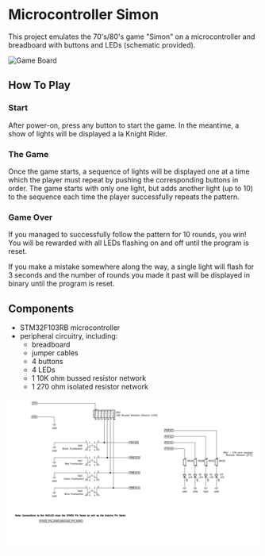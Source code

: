 # Microcontroller Simon

This project emulates the 70's/80's game "Simon" on a microcontroller and breadboard with buttons and LEDs (schematic provided).

![Game Board](res/game_board.jpg)


## How To Play

### Start

After power-on, press any button to start the game. In the meantime, a show of lights will be displayed a la Knight Rider.

### The Game

Once the game starts, a sequence of lights will be displayed one at a time which the player must repeat by pushing the corresponding buttons in order. The game starts with only one light, but adds another light (up to 10) to the sequence each time the player successfully repeats the pattern.

### Game Over

If you managed to successfully follow the pattern for 10 rounds, you win! You will be rewarded with all LEDs flashing on and off until the program is reset.

If you make a mistake somewhere along the way, a single light will flash for 3 seconds and the number of rounds you made it past will be displayed in binary until the program is reset.

## Components
- STM32F103RB microcontroller
- peripheral circuitry, including:
    - breadboard
    - jumper cables
    - 4 buttons
    - 4 LEDs
    - 1 10K ohm bussed resistor network
    - 1 270 ohm isolated resistor network

![Circuit Diagram](res/simon_schematic.png)